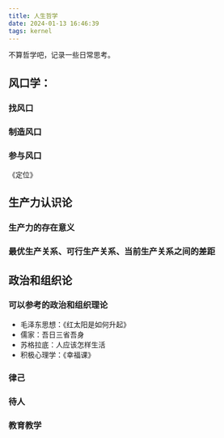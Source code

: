 ```yaml
---
title: 人生哲学
date: 2024-01-13 16:46:39
tags: kernel
---
```

不算哲学吧，记录一些日常思考。

## 风口学：
### 找风口
### 制造风口
### 参与风口
《定位》

## 生产力认识论
### 生产力的存在意义
### 最优生产关系、可行生产关系、当前生产关系之间的差距

## 政治和组织论
### 可以参考的政治和组织理论
- 毛泽东思想：《红太阳是如何升起》
- 儒家：吾日三省吾身
- 苏格拉底：人应该怎样生活
- 积极心理学：《幸福课》
### 律己
### 待人
### 教育教学